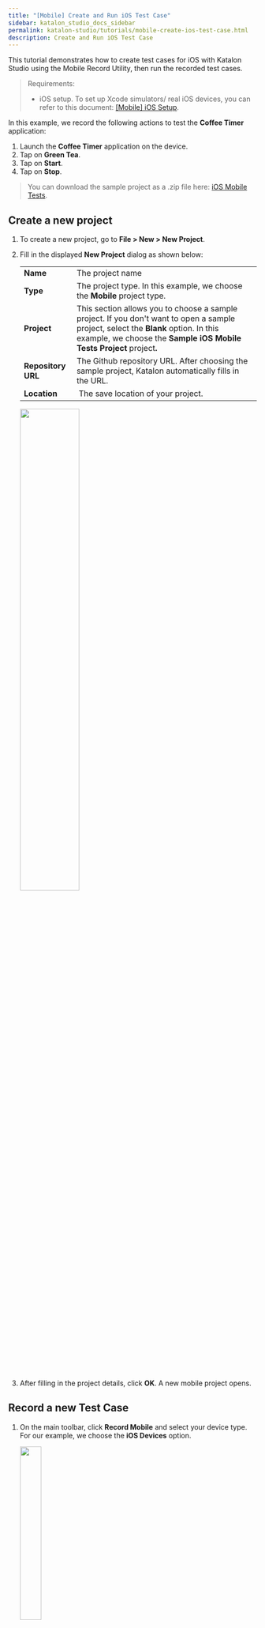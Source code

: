 ```yaml
---
title: "[Mobile] Create and Run iOS Test Case"
sidebar: katalon_studio_docs_sidebar
permalink: katalon-studio/tutorials/mobile-create-ios-test-case.html
description: Create and Run iOS Test Case 
---
```


This tutorial demonstrates how to create test cases for iOS with Katalon Studio using the Mobile Record Utility, then run the recorded test cases.

> Requirements:
>
> * iOS setup. To set up Xcode simulators/ real iOS devices, you can refer to this document: [[Mobile] iOS Setup](https://docs.katalon.com/katalon-studio/tutorials/mobile-ios-setup.html).

In this example, we record the following actions to test the **Coffee Timer** application:

1. Launch the **Coffee Timer** application on the device.
2. Tap on **Green Tea**.
3. Tap on **Start**.
4. Tap on **Stop**.

> You can download the sample project as a .zip file here: [iOS Mobile Tests](https://github.com/katalon-studio-samples/ios-mobile-tests).

## Create a new project

1. To create a new project, go to **File > New > New Project**.

2. Fill in the displayed **New Project** dialog as shown below:

   <table>
   <tbody>
   <tr>
   <td><strong>Name</strong></td>
   <td>The project name</td>
   </tr>
   <tr>
   <td><strong>Type</strong></td>
   <td>The project type. In this example, we choose the&nbsp;<strong>Mobile&nbsp;</strong>project type.</td>
   </tr>
   <tr>
   <td>
   <div>
   <div><strong>Project</strong></div>
   </div>
   </td>
   <td>This section allows you to choose a sample project. If you don't want to open a sample project, select the&nbsp;<strong>Blank</strong> option. In this example, we choose the <strong>Sample iOS Mobile Tests Project </strong>project<strong>.</strong></td>
   </tr>
   <tr>
   <td>
   <div>
   <div>
   <div>
   <div><strong>Repository URL</strong></div>
   </div>
   </div>
   </div>
   </td>
   <td>The Github repository URL. After choosing the sample project, Katalon automatically fills in the URL.</td>
   </tr>
   <tr>
   <td>
   <div>
   <div>
   <div>
   <div>
   <div>
   <div><strong>Location</strong></div>
   </div>
   </div>
   </div>
   </div>
   </div>
   </td>
   <td>&nbsp;The save location of your project.&nbsp;</td>
   </tr>
   </tbody>
   </table>

      <img src="https://github.com/katalon-studio/docs-images/raw/master/katalon-studio/docs/mobile-recorder-76/iOS/create-new-project-with-sample-project.png" width=50%>

3. After filling in the project details, click **OK**. A new mobile project opens.

## Record a new Test Case

1. On the main toolbar, click **Record Mobile** and select your device type. For our example, we choose the **iOS Devices** option.

   <img src="https://github.com/katalon-studio/docs-images/raw/master/katalon-studio/docs/mobile-recorder-76/iOS/record-iOS.png" width=30%>

2. In the displayed **Mobile Recorder** dialog, specify the information in the **Configurations** section:

   <img src="https://github.com/katalon-studio/docs-images/raw/master/katalon-studio/docs/mobile-recorder-76/iOS/configuration.png" width=50%>

   <table width="927">
   <tbody>
   <tr>
   <td>
   <div>
   <div><strong>Device Name</strong></div>
   </div>
   </td>
   <td>
   <div>
   <div>To select one of your connected iOS devices or Xcode simulators</div>
   </div>
   </td>
   </tr>
   <tr>
   <td>
   <div>
   <div>
   <div>
   <div><strong>Start with</strong></div>
   </div>
   </div>
   </div>
   </td>
   <td>
   <div>
   <div>To select <strong>Application File</strong> in the dropdown list.</div>
   </div>
   </td>
   </tr>
   <tr>
   <td>
   <div>
   <div>
   <div>
   <div>
   <div>
   <div><strong>Application File</strong></div>
   </div>
   </div>
   </div>
   </div>
   </div>
   </td>
   <td>
   <p>For Xcode simulators: browse <code>Coffee Timer.app</code></p>
   <p>For real iOS devices: browse <code>Coffee Timer.ipa</code></p>
   </td>
   </tr>
   </tbody>
   </table>

3. Click **Start** to begin recording your test case. After the application under test (AUT) is launched, you can now see:

   -  **Device View**: this section displays the start page of your AUT. You can interact with the **Device View** section the same way as in a real iOS device.
   -  **All Objects**: this section displays all objects of the current view in the **Device View** section.

   For our example, we can see the start page of the **Coffee Timer** application in the **Device View** section and its object properties in the **All Objects** section.

4. In the **Device View** section, we click **Green Tea**. Katalon Studio correspondingly selects the **Green Tea** object in the **All Objects** section.

   <img src="https://github.com/katalon-studio/docs-images/raw/master/katalon-studio/docs/mobile-recorder-76/iOS/830-ios-green-tea.png" width=70% alt="green tea">

5. Once **Green Tea** is selected, we click the **Tab** action in the **Available Action** section, we now see:

   * The **Device View** section displays the countdown for **Green Tea**.
   * Katalon automatically adds the **Tap** action to the list of recorded steps in the **Recorded Actions** tab.

      <img src="https://github.com/katalon-studio/docs-images/raw/master/katalon-studio/docs/mobile-recorder-76/iOS/recorded-action.png" width=50%>

   * Katalon also captures the **Green Tea** object properties and includes it in the **Captured Objects** tab. To learn more about mobile object properties, you can refer to this document: [Manage Mobile Test Objects](https://docs.katalon.com/katalon-studio/docs/manage-mobile-test-object.html#validate-test-object-on-aut).

      <img src="https://github.com/katalon-studio/docs-images/raw/master/katalon-studio/docs/mobile-recorder-76/iOS/captured-object.png" width=50%>

   > Notes:
   >
   > * If you prefer another locator strategy, you can select your preferred one, then click **Generate** to generate a new locator. You can also check if your newly updated locator can detect the target object correctly by clicking **Highlight**.
   >
   ><img src="https://github.com/katalon-studio/docs-images/raw/master/katalon-studio/docs/mobile-recorder-76/iOS/KS-ios-choose-another-locator-strategy.png" width=50%>

6. Similarly, click **Start** in the **Device View** section, then click **Tap** in the **Available Actions** section. 
   
    Katalon automatically adds another **Tap** action to the list of **Recorded Actions** and the **Start** object properties in the **Captured Objects** tab.

   <img src="https://github.com/katalon-studio/docs-images/raw/master/katalon-studio/docs/mobile-recorder-76/iOS/830-ios-start.png" alt="start" width=100%>

7. Next, click **Stop** in the **Device View** section, then click **Tap** in the **Available Actions** section. 

   Katalon automatically adds another **Tap** action to the list of **Recorded Actions** and the **Stop** object properties in the **Captured Objects** tab.

   <img src="https://github.com/katalon-studio/docs-images/raw/master/katalon-studio/docs/mobile-recorder-76/iOS/830-ios-stop.png" alt="stop" width=100%>

8.  Click **Save script**. An open dialog asks you to save captured objects into the Object Repository of Katalon Studio. You can create a new folder or select an existing folder in **Object Repository**, then click **OK**.

9.  A dialog opens, providing you three options to save your recorded test:

      <table>
      <tbody>
      <tr>
      <td><strong>Export to new test case</strong></td>
      <td>To export the recorded test steps to a new test case.</td>
      </tr>
      <tr>
      <td><strong>Append to test case</strong></td>
      <td>To add the recorded test steps to an existing test case.</td>
      </tr>
      <tr>
      <td>
      <div>
      <div><strong>Overwrite test case</strong></div>
      </div>
      </td>
      <td>To replace an existing test case with the recorded test case</td>
      </tr>
      </tbody>
      </table>

      <img src="https://github.com/katalon-studio/docs-images/raw/master/katalon-studio/docs/mobile-recorder-76/iOS/save-script.png" width=50%>

## Run the recorded test case

To run the recorded steps, follow these steps:

1. Select the test case where you saved the recorded actions.
2. On the main toolbar, select **iOS** device in the dropdown list next to **Run**.

   <img src="https://github.com/katalon-studio/docs-images/raw/master/katalon-studio/docs/mobile-recorder-76/iOS/KS-TOOLBAR-iOS.png" width=30% alt="Execute iOS">

3. In the displayed **iOS Devices** dialog, select an iOS device or Xcode simulator, then click **OK**.

   <img src="https://github.com/katalon-studio/docs-images/raw/master/katalon-studio/docs/mobile-recorder-76/iOS/ios-devices-list.png" width=50% alt="Choose iOS device">

   Katalon Studio executes the iOS test with the recorded steps accordingly.

   **<details><summary>View the test case in Script mode.</summary>**

   ```groovy
   import static com.kms.katalon.core.checkpoint.CheckpointFactory.findCheckpoint
   import static com.kms.katalon.core.testcase.TestCaseFactory.findTestCase
   import static com.kms.katalon.core.testdata.TestDataFactory.findTestData
   import static com.kms.katalon.core.testobject.ObjectRepository.findTestObject
   import static com.kms.katalon.core.testobject.ObjectRepository.findWindowsObject
   import com.kms.katalon.core.checkpoint.Checkpoint as Checkpoint
   import com.kms.katalon.core.cucumber.keyword.CucumberBuiltinKeywords as CucumberKW
   import com.kms.katalon.core.mobile.keyword.MobileBuiltInKeywords as Mobile
   import com.kms.katalon.core.model.FailureHandling as FailureHandling
   import com.kms.katalon.core.testcase.TestCase as TestCase
   import com.kms.katalon.core.testdata.TestData as TestData
   import com.kms.katalon.core.testobject.TestObject as TestObject
   import com.kms.katalon.core.webservice.keyword.WSBuiltInKeywords as WS
   import com.kms.katalon.core.webui.keyword.WebUiBuiltInKeywords as WebUI
   import com.kms.katalon.core.windows.keyword.WindowsBuiltinKeywords as Windows
   import internal.GlobalVariable as GlobalVariable
   import org.openqa.selenium.Keys as Keys

   Mobile.startApplication('/Users/thuyngo/Desktop/Project/iOS/App/Coffee Timer 2021-01-27 16-49-52/Apps/Coffee Timer.ipa', true)

   Mobile.tap(findTestObject('Object Repository/XCUIElementTypeStaticText - Green Tea (1)'), 0)

   Mobile.tap(findTestObject('Object Repository/XCUIElementTypeButton - Start (2)'), 0)

   Mobile.tap(findTestObject('Object Repository/XCUIElementTypeButton - Stop (1)'), 0)

   Mobile.closeApplication()
   ```
   </details>
   
## See also:

   * [Execute and Debug a Test Case](https://docs.katalon.com/katalon-studio/docs/execute-a-test-case-or-a-test-suite.html#debug-a-test-case)
   * [Troubleshoot automated mobile testing](https://docs.katalon.com/katalon-studio/docs/troubleshooting-automated-mobile-testing.html).
